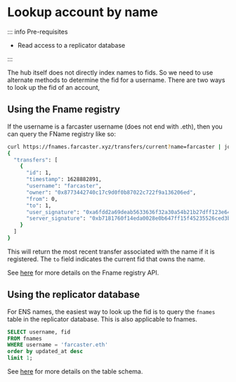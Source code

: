 # Lookup account by name

::: info Pre-requisites

- Read access to a replicator database

:::

The hub itself does not directly index names to fids. So we need to use alternate methods to determine the fid for a
username. There are two ways to look up the fid of an account,

## Using the Fname registry

If the username is a farcaster username (does not end with .eth), then you can query the FName
registry like so:

```bash
curl https://fnames.farcaster.xyz/transfers/current?name=farcaster | jq
{
  "transfers": [
    {
      "id": 1,
      "timestamp": 1628882891,
      "username": "farcaster",
      "owner": "0x8773442740c17c9d0f0b87022c722f9a136206ed",
      "from": 0,
      "to": 1,
      "user_signature": "0xa6fdd2a69deab5633636f32a30a54b21b27dff123e6481532746eadca18cd84048488a98ca4aaf90f4d29b7e181c4540b360ba0721b928e50ffcd495734ef8471b",
      "server_signature": "0xb7181760f14eda0028e0b647ff15f45235526ced3b4ae07fcce06141b73d32960d3253776e62f761363fb8137087192047763f4af838950a96f3885f3c2289c41b"
    }
  ]
}
```

This will return the most recent transfer associated with the name if it is registered. The `to` field indicates the
current fid that owns the name.

See [here](/reference/fname/api#get-current-fname-or-fid) for more details on the Fname registry API.

## Using the replicator database

For ENS names, the easiest way to look up the fid is to query the `fnames` table in the replicator database. This is
also applicable to fnames.

```sql
SELECT username, fid
FROM fnames
WHERE username = 'farcaster.eth'
order by updated_at desc
limit 1;
```

See [here](/reference/replicator/schema#fnames) for more details on the table schema.


